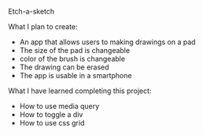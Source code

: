 Etch-a-sketch

What I plan to create:

- An app that allows users to making drawings on a pad
- The size of the pad is changeable
- color of the brush is changeable
- The drawing can be erased
- The app is usable in a smartphone

What I have learned completing this project:

- How to use media query
- How to toggle a div
- How to use css grid
